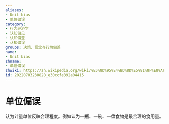 ```yaml
---
aliases:
- Unit bias
- 单位偏误
category:
- 行为经济学
- 认知偏见
- 认知偏差
- 认知偏误
groups: 决策、信念与行为偏差
name:
- Unit bias
zhname:
- 单位偏误
zhwiki: https://zh.wikipedia.org/wiki/%E5%8D%95%E4%BD%8D%E5%81%8F%E8%AF%AF
id: 20220703230828_e30ccfe392a04415
---
```


# 单位偏误

认为计量单位反映合理程度。例如认为一瓶、一碗、一盘食物是最合理的食用量。
